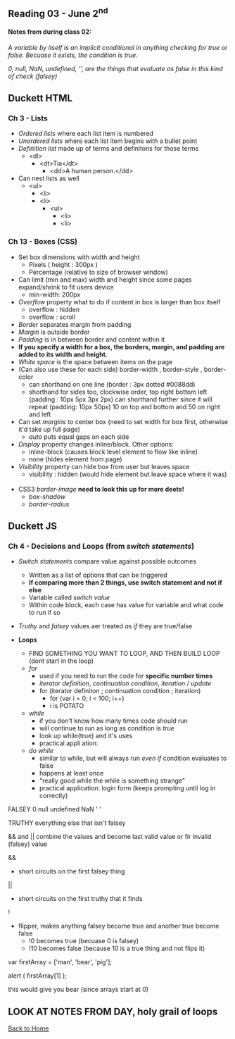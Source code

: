 ## Reading 03 - June 2<sup>nd</sup>

#### Notes from during class 02:

*A variable by itself is an implicit conditional in anything checking for true or false. Becuase it exists, the condition is true.*

*0, null, NaN, undefined, '', are the things that evaluate as false in this kind of check (falsey)*

## **Duckett HTML**

### Ch 3 - Lists
- *Ordered lists* where each list item is numbered
- *Unordered lists* where each list item begins with a bullet point
- *Definition list* made up of terms and definitons for those terms
  - \<dl> 
    - \<dt>Tia\</dt>
      - \<dd>A human person.\</dd>
- Can nest lists as well 
  - \<ul>
    - \<li>
    - \<li>
      - \<ul>
        - \<li>
        - \<li>

### Ch 13 - Boxes (CSS)
- Set box dimensions with width and height
  - Pixels ( height : 300px )
  - Percentage (relative to size of browser window)
- Can limit (min and max) width and height since some pages expand/shrink to fit users device
  - min-width: 200px   
- *Overflow* property what to do if content in box is larger than box itself
  - overflow : hidden
  - overflow : scroll
- *Border* separates margin from padding
- *Margin* is outside border
- *Padding* is in between border and content within it
- **If you specify a width for a box, the borders, margin, and padding are added to its width and height.**
- *White space* is the space between items on the page
- (Can also use these for each side) border-width , border-style , border-color 
  - can shorthand on one line (border : 3px dotted #0088dd)
  - shorthand for sides too, clockwise order, top right bottom left (padding : 10px 5px 3px 2px)
    can shorthand further since it will repeat (padding: 10px 50px) 10 on top and bottom and 50 on right and left
- Can set *margins* to center box (need to set width for box first, otherwise it'd take up full page)
  - *auto* puts equal gaps on each side
- *Display* property changes inline/block. Other options:
  - inline-block (causes block level element to flow like inline)
  - none (hides element from page)
- *Visibility* property can hide box from user but leaves space
  - visibility : hidden (would hide element but leave space where it was)
<br></br>
- CSS3 *border-image* **need to look this up for more deets!**
  - *box-shadow*
  - *border-radius*

## **Duckett JS**

### Ch 4 - Decisions and Loops (from *switch statements*)
- *Switch statements* compare value against possible outcomes
  - Written as a list of options that can be triggered
  - **If comparing more than 2 things, use switch statement and not if else**
  - Variable called *switch value* 
  - Within code block, each case has value for variable and what code to run if so
- *Truthy* and *falsey* values aer treated *as if* they are true/false

- **Loops**
  - FIND SOMETHING YOU WANT TO LOOP, AND THEN BUILD LOOP (dont start in the loop)
  - *for*
    - used if you need to run the code for **specific number times**
    - *iterator definition*, *continuation condition*, *iteration / update*
    - for (iterator definiton ; continuation condition ; iteration)
      - for (var i = 0; i < 100; i++)
      - i is POTATO
  - *while*
    - if you don't know how many times code should run
    - will continue to run as long as condition is *true*
    - look up while(true) and it's uses
    - practical appli ation: 
  - *do while*
    - similar to while, but will always run *even if* condition evaluates to false
    - happens at least once 
    - "really good while the while is something strange"
    - practical application: login form (keeps prompting until log in correctly)
    


FALSEY
0
null
undefined
NaN
' '

TRUTHY
everything else that isn't falsey


&& and || combine the values and become last valid value or fir invalid (falsey) value

&&
- short circuits on the first falsey thing

||
- short circuits on the first truthy that it finds

!
- flipper, makes anything falsey become true and another true become false
  - !0 becomes true (becuase 0 is falsey)
  - !10 becomes false (because 10 is a true thing and not flips it)



var firstArray = ['man', 'bear', 'pig'];

alert ( firstArray[1] );

this would give you bear (since arrays start at 0)

## LOOK AT NOTES FROM DAY, holy grail of loops



[Back to Home](README.md)